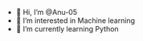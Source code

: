 - 👋 Hi, I’m @Anu-05
- 👀 I’m interested in Machine learning
- 🌱 I’m currently learning Python

<!---
Anu-05/Anu-05 is a ✨ special ✨ repository because its `README.md` (this file) appears on your GitHub profile.
You can click the Preview link to take a look at your changes.
--->
